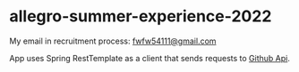 # allegro-summer-experience-2022
My email in recruitment process: [fwfw54111@gmail.com]()

App uses Spring RestTemplate as a client that sends requests to [Github Api](https://api.github.com).